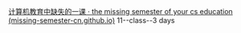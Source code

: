 [计算机教育中缺失的一课 · the missing semester of your cs education (missing-semester-cn.github.io)](https://missing-semester-cn.github.io/)
11--class--3 days



